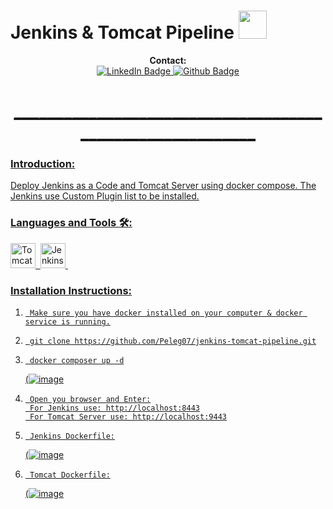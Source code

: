 
<h1>
   Jenkins & Tomcat Pipeline
  <img src="https://cdn.icon-icons.com/icons2/2699/PNG/512/jenkins_logo_icon_170552.png" width="45"/>
</h1>

<div id="badges" align="center">
   <b>Contact:</b>
   <br />
  <a href="https://www.linkedin.com/in/peleg-levy">
    <img src="https://img.shields.io/badge/LinkedIn-blue?style=for-the-badge&logo=linkedin&logoColor=white" alt="LinkedIn Badge"/>
  <a href="https://github.com/Peleg07">
  <img src="https://img.shields.io/badge/github-gray?style=for-the-badge&logo=github&logoColor=white" alt="Github Badge"/>
</div>
    
<h1 align="center">__________________________________________________________</h1>
   
### Introduction:
   Deploy Jenkins as a Code and Tomcat Server using docker compose.
   The Jenkins use Custom Plugin list to be installed.



### Languages and Tools :hammer_and_wrench::
<div>
   <img src="https://cdn.icon-icons.com/icons2/2415/PNG/512/tomcat_original_wordmark_logo_icon_146324.png" title="Tomcat" width="40" height="40"/>&nbsp;
   <img src="https://cdn.icon-icons.com/icons2/2699/PNG/512/jenkins_logo_icon_170552.png" title="Jenkins" width="40" height="40"/>&nbsp;
</div>
 
 <div><div/>
 

 
 ### Installation Instructions:
 1.
         Make sure you have docker installed on your computer & docker service is running.
 2.
         git clone https://github.com/Peleg07/jenkins-tomcat-pipeline.git
 3.
         docker composer up -d
      (![image](https://github.com/Peleg07/jenkins-tomcat-pipeline/assets/89268094/8e52ca76-eff0-4e20-b26a-750ba616cb24)

 4.
         Open you browser and Enter:
         For Jenkins use: http://localhost:8443
         For Tomcat Server use: http://localhost:9443
   

 5.
         Jenkins Dockerfile:
     (![image](https://github.com/Peleg07/jenkins-tomcat-pipeline/assets/89268094/852d00e8-7722-42bd-b5a7-67a8eb043d0d)

 6.
         Tomcat Dockerfile:
     (![image](https://github.com/Peleg07/jenkins-tomcat-pipeline/assets/89268094/761a0b0b-7562-4a10-8b0e-d4648fa00f94)

   

